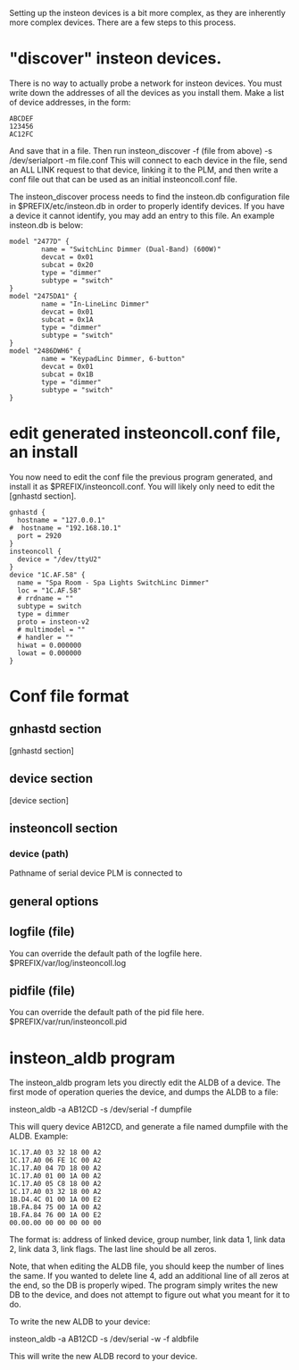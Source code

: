 Setting up the insteon devices is a bit more complex, as they are inherently more complex devices.  There are a few steps to this process.

# "discover" insteon devices.
There is no way to actually probe a network for insteon devices.  You must write down the addresses of all the devices as you install them.  Make a list of device addresses, in the form:
```
ABCDEF
123456
AC12FC
```

And save that in a file.  Then run insteon_discover -f (file from above) -s /dev/serialport -m file.conf
This will connect to each device in the file, send an ALL LINK request to that device, linking it to the PLM, and then write a conf file out that can be used as an initial insteoncoll.conf file.

The insteon_discover process needs to find the insteon.db configuration file in $PREFIX/etc/insteon.db in order to properly identify devices.  If you have a device it cannot identify, you may add an entry to this file.  An example insteon.db is below:

```
model "2477D" {
        name = "SwitchLinc Dimmer (Dual-Band) (600W)"
        devcat = 0x01
        subcat = 0x20
        type = "dimmer"
        subtype = "switch"
}
model "2475DA1" {
        name = "In-LineLinc Dimmer"
        devcat = 0x01
        subcat = 0x1A
        type = "dimmer"
        subtype = "switch"
}
model "2486DWH6" {
        name = "KeypadLinc Dimmer, 6-button"
        devcat = 0x01
        subcat = 0x1B
        type = "dimmer"
        subtype = "switch"
}
```

# edit generated insteoncoll.conf file, an install

You now need to edit the conf file the previous program generated, and install it as $PREFIX/insteoncoll.conf.  You will likely only need to edit the [gnhastd section].

```
gnhastd {
  hostname = "127.0.0.1"
#  hostname = "192.168.10.1"
  port = 2920
}
insteoncoll {
  device = "/dev/ttyU2"
}
device "1C.AF.58" {
  name = "Spa Room - Spa Lights SwitchLinc Dimmer"
  loc = "1C.AF.58"
  # rrdname = ""
  subtype = switch
  type = dimmer
  proto = insteon-v2
  # multimodel = ""
  # handler = ""
  hiwat = 0.000000
  lowat = 0.000000
}
```

# Conf file format
## gnhastd section
[gnhastd section]
## device section
[device section]
## insteoncoll section
### device (path)
Pathname of serial device PLM is connected to
## general options
## logfile (file)
You can override the default path of the logfile here. $PREFIX/var/log/insteoncoll.log
## pidfile (file)
You can override the default path of the pid file here. $PREFIX/var/run/insteoncoll.pid


# insteon_aldb program

The insteon_aldb program lets you directly edit the ALDB of a device.  The first mode of operation queries the device, and dumps the ALDB to a file:

  insteon_aldb -a AB12CD -s /dev/serial -f dumpfile

This will query device AB12CD, and generate a file named dumpfile with the ALDB.  Example:
```
1C.17.A0 03 32 18 00 A2
1C.17.A0 06 FE 1C 00 A2
1C.17.A0 04 7D 18 00 A2
1C.17.A0 01 00 1A 00 A2
1C.17.A0 05 C8 18 00 A2
1C.17.A0 03 32 18 00 A2
1B.D4.4C 01 00 1A 00 E2
1B.FA.84 75 00 1A 00 A2
1B.FA.84 76 00 1A 00 E2
00.00.00 00 00 00 00 00
```

The format is:
address of linked device, group number, link data 1, link data 2, link data 3, link flags.
The last line should be all zeros.

Note, that when editing the ALDB file, you should keep the number of lines the same. If you wanted to delete line 4, add an additional line of all zeros at the end, so the DB is properly wiped.  The program simply writes the new DB to the device, and does not attempt to figure out what you meant for it to do.

To write the new ALDB to your device:

  insteon_aldb -a AB12CD -s /dev/serial -w -f aldbfile

This will write the new ALDB record to your device.